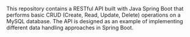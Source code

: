 This repository contains a RESTful API built with Java Spring Boot that performs basic CRUD (Create, Read, Update, Delete) operations on a MySQL database. The API is designed as an example of implementing different data handling approaches in Spring Boot.
